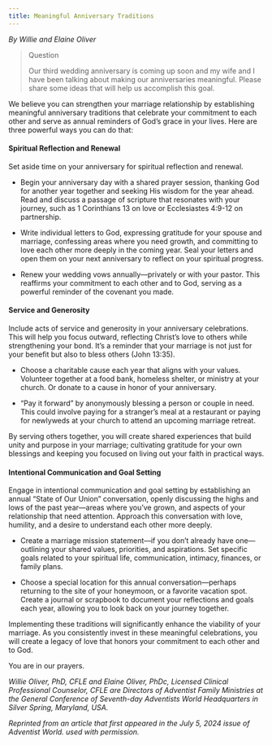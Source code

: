 ```yaml
---
title: Meaningful Anniversary Traditions
---
```


_By Willie and Elaine Oliver_

> <p>Question</p>
> Our third wedding anniversary is coming up soon and my wife and I have been talking about making our anniversaries meaningful. Please share some ideas that will help us accomplish this goal.

We believe you can strengthen your marriage relationship by establishing meaningful anniversary traditions that celebrate your commitment to each other and serve as annual reminders of God’s grace in your lives. Here are three powerful ways you can do that:

#### Spiritual Reflection and Renewal

Set aside time on your anniversary for spiritual reflection and renewal.

- Begin your anniversary day with a shared prayer session, thanking God for another year together and seeking His wisdom for the year ahead. Read and discuss a passage of scripture that resonates with your journey, such as 1 Corinthians 13 on love or Ecclesiastes 4:9-12 on partnership.

- Write individual letters to God, expressing gratitude for your spouse and marriage, confessing areas where you need growth, and committing to love each other more deeply in the coming year. Seal your letters and open them on your next anniversary to reflect on your spiritual progress.

- Renew your wedding vows annually—privately or with your pastor. This reaffirms your commitment to each other and to God, serving as a powerful reminder of the covenant you made.

#### Service and Generosity

Include acts of service and generosity in your anniversary celebrations. This will help you focus outward, reflecting Christ’s love to others while strengthening your bond. It’s a reminder that your marriage is not just for your benefit but also to bless others (John 13:35).

- Choose a charitable cause each year that aligns with your values. Volunteer together at a food bank, homeless shelter, or ministry at your church. Or donate to a cause in honor of your anniversary.

- “Pay it forward” by anonymously blessing a person or couple in need. This could involve paying for a stranger’s meal at a restaurant or paying for newlyweds at your church to attend an upcoming marriage retreat.

By serving others together, you will create shared experiences that build unity and purpose in your marriage; cultivating gratitude for your own blessings and keeping you focused on living out your faith in practical ways.

#### Intentional Communication and Goal Setting

Engage in intentional communication and goal setting by establishing an annual “State of Our Union” conversation, openly discussing the highs and lows of the past year—areas where you’ve grown, and aspects of your relationship that need attention. Approach this conversation with love, humility, and a desire to understand each other more deeply.

- Create a marriage mission statement—if you don’t already have one—outlining your shared values, priorities, and aspirations. Set specific goals related to your spiritual life, communication, intimacy, finances, or family plans.

- Choose a special location for this annual conversation—perhaps returning to the site of your honeymoon, or a favorite vacation spot. Create a journal or scrapbook to document your reflections and goals each year, allowing you to look back on your journey together.

Implementing these traditions will significantly enhance the viability of your marriage. As you consistently invest in these meaningful celebrations, you will create a legacy of love that honors your commitment to each other and to God.

You are in our prayers.

_Willie Oliver, PhD, CFLE and Elaine Oliver, PhDc, Licensed Clinical Professional Counselor, CFLE are Directors of Adventist Family Ministries at the General Conference of Seventh-day Adventists World Headquarters in Silver Spring, Maryland, USA._

_Reprinted from an article that first appeared in the July 5, 2024 issue of Adventist World. used with permission._